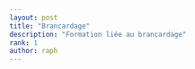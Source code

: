 ```yaml
---
layout: post
title: "Brancardage"
description: "Formation liée au brancardage"
rank: 1
author: raph
--- 
```

